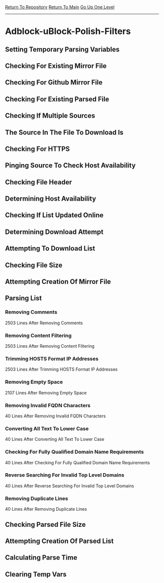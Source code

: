 [Return To Repository](https://github.com/deathbybandaid/piholeparser/)
[Return To Main](https://github.com/deathbybandaid/piholeparser/blob/master/RecentRunLogs/Mainlog.md)
[Go Up One Level](https://github.com/deathbybandaid/piholeparser/blob/master/RecentRunLogs/TopLevelScripts/30-Processing-Blacklists.md)
____________________________________
# Adblock-uBlock-Polish-Filters
## Setting Temporary Parsing Variables
## Checking For Existing Mirror File
## Checking For Github Mirror File
## Checking For Existing Parsed File
## Checking If Multiple Sources
## The Source In The File To Download Is
## Checking For HTTPS
## Pinging Source To Check Host Availability
## Checking File Header
## Determining Host Availability
## Checking If List Updated Online
## Determining Download Attempt
## Attempting To Download List
## Checking File Size
## Attempting Creation Of Mirror File
## Parsing List
### Removing Comments
2503 Lines After Removing Comments
### Removing Content Filtering
2503 Lines After Removing Content Filtering
### Trimming HOSTS Format IP Addresses
2503 Lines After Trimming HOSTS Format IP Addresses
### Removing Empty Space
2107 Lines After Removing Empty Space
### Removing Invalid FQDN Characters
40 Lines After Removing Invalid FQDN Characters
### Converting All Text To Lower Case
40 Lines After Converting All Text To Lower Case
### Checking For Fully Qualified Domain Name Requirements
40 Lines After Checking For Fully Qualified Domain Name Requirements
### Reverse Searching For Invalid Top Level Domains
40 Lines After Reverse Searching For Invalid Top Level Domains
### Removing Duplicate Lines
40 Lines After Removing Duplicate Lines
## Checking Parsed File Size
## Attempting Creation Of Parsed List
## Calculating Parse Time
## Clearing Temp Vars
